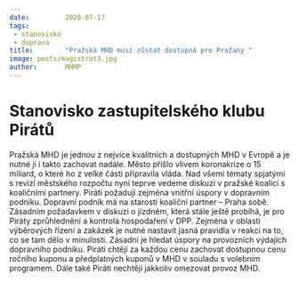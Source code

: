 ```yaml
---
date:         2020-07-17
tags:         
 - stanovisko
 - doprava
title:        "Pražská MHD musí zůstat dostupná pro Pražany "
image: posts/magistrat3.jpg
author:       MHMP
---
```


# Stanovisko zastupitelského klubu Pirátů

Pražská MHD je jednou z nejvíce kvalitních a dostupných MHD v Evropě a je nutné ji i takto zachovat nadále. Město přišlo vlivem koronakrize o 15 miliard, o které ho z velké části připravila vláda. Nad všemi tématy spjatými s revizí městského rozpočtu nyní teprve vedeme diskuzi v pražské koalici s koaličními partnery. Piráti požadují zejména vnitřní úspory v dopravním podniku. Dopravní podnik má na starosti koaliční partner – Praha sobě. Zásadním požadavkem v diskuzi o jízdném, která stále ještě probíhá, je pro Piráty zprůhlednění a kontrola hospodaření v DPP. Zejména v oblasti výběrových řízení a zakázek je nutné nastavit jasná pravidla v reakci na to, co se tam dělo v minulosti. Zásadní je hledat úspory na provozních výdajích dopravního podniku. Piráti chtějí za každou cenu zachovat dostupnou cenu ročního kuponu a předplatných kuponů v MHD v souladu s volebním programem. Dále také Piráti nechtějí jakkoliv omezovat provoz MHD.
